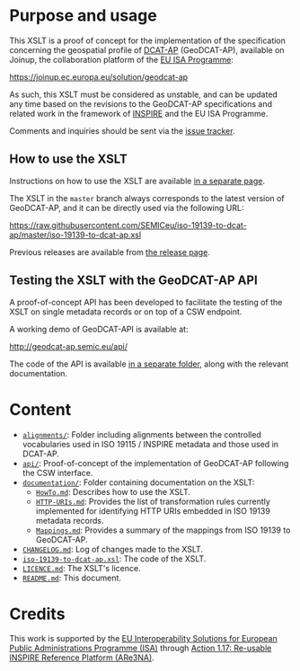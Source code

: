 # Purpose and usage

This XSLT is a proof of concept for the implementation of the specification concerning the geospatial profile of [DCAT-AP](https://joinup.ec.europa.eu/node/63567/) (GeoDCAT-AP), available on Joinup, the collaboration platform of the [EU ISA Programme](http://ec.europa.eu/isa):
  
<https://joinup.ec.europa.eu/solution/geodcat-ap>
    
As such, this XSLT must be considered as unstable, and can be updated any time based on the revisions to the GeoDCAT-AP specifications and related work in the framework of [INSPIRE](http://inspire.ec.europa.eu/) and the EU ISA Programme.

Comments and inquiries should be sent via the [issue tracker](https://github.com/SEMICeu/iso-19139-to-dcat-ap/issues/).

## How to use the XSLT

Instructions on how to use the XSLT are available [in a separate page](./documentation/HowTo.md).

The XSLT in the `master` branch always corresponds to the latest version of GeoDCAT-AP, and it can be directly used via the following URL:

https://raw.githubusercontent.com/SEMICeu/iso-19139-to-dcat-ap/master/iso-19139-to-dcat-ap.xsl

Previous releases are available from [the release page](https://github.com/SEMICeu/iso-19139-to-dcat-ap/releases).

## Testing the XSLT with the GeoDCAT-AP API

A proof-of-concept API has been developed to facilitate the testing of the XSLT on single metadata records or on top of a CSW endpoint.

A working demo of GeoDCAT-API is available at: 

http://geodcat-ap.semic.eu/api/

The code of the API is available [in a separate folder](./api/), along with the relevant documentation.
 
# Content

* [`alignments/`](./alignments/): Folder including alignments between the controlled vocabularies used in ISO 19115 / INSPIRE metadata and those used in DCAT-AP.
* [`api/`](./api/): Proof-of-concept of the implementation of GeoDCAT-AP following the CSW interface.
* [`documentation/`](./documentation/): Folder containing documentation on the XSLT:
    * [`HowTo.md`](./documentation/HowTo.md): Describes how to use the XSLT.
    * [`HTTP-URIs.md`](./documentation/HTTP-URIs.md): Provides the list of transformation rules currently implemented for identifying HTTP URIs embedded in ISO 19139 metadata records.
    * [`Mappings.md`](./documentation/Mappings.md): Provides a summary of the mappings from ISO 19139 to GeoDCAT-AP.
* [`CHANGELOG.md`](./CHANGELOG.md): Log of changes made to the XSLT.
* [`iso-19139-to-dcat-ap.xsl`](./iso-19139-to-dcat-ap.xsl): The code of the XSLT.
* [`LICENCE.md`](./LICENCE.md): The XSLT's licence.
* [`README.md`](./README.md): This document. 
  
#  Credits
  
This work is supported by the [EU Interoperability Solutions for European Public Administrations Programme (ISA)](http://ec.europa.eu/isa) through [Action 1.17: Re-usable INSPIRE Reference Platform (ARe3NA)](http://ec.europa.eu/isa/actions/01-trusted-information-exchange/1-17action_en.htm).
